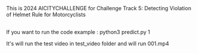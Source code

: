 ## 
This is 2024 AICITYCHALLENGE  for 
Challenge Track 5: Detecting Violation of Helmet Rule for Motorcyclists

##

##
If you want to run the code 
example :
python3 predict.py 1

It's will run the test video in test_video folder and will run 001.mp4
